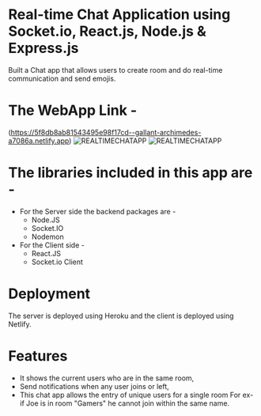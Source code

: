 # Real-time Chat Application using Socket.io, React.js, Node.js & Express.js
Built a Chat app that allows users to create room and do real-time communication and send emojis. 

# The WebApp Link - 
(https://5f8db8ab81543495e98f17cd--gallant-archimedes-a7086a.netlify.app)
![REALTIMECHATAPP](https://github.com/UV-3/REALTIME-CHAT-APP/blob/master/src/Screenshot%202021-07-19%20at%206.01.42%20PM.png)
![REALTIMECHATAPP](https://github.com/UV-3/REALTIME-CHAT-APP/blob/master/src/Screenshot%202021-07-19%20at%205.53.42%20PM.png)

# The libraries included in this app are - 
* For the Server side the backend packages are -
  * Node.JS 
  * Socket.IO 
  * Nodemon
* For the Client side - 
  * React.JS
  * Socket.io Client 

# Deployment
The server is deployed using Heroku and the client is deployed using Netlify.

# Features
* It shows the current users who are in the same room, 
* Send notifications when any user joins or left,
* This chat app allows the entry of unique users for a single room For ex- if Joe is in room "Gamers" he cannot join within the same name.
